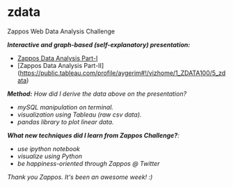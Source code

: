 # zdata
Zappos Web Data Analysis Challenge

<b><i>Interactive and graph-based (self-explanatory) presentation: </i></b>
* [Zappos Data Analysis Part-I](https://public.tableau.com/profile/aygerim#!/vizhome/ZData/visitandorders)
* [Zappos Data Analysis Part-II] (https://public.tableau.com/profile/aygerim#!/vizhome/1_ZDATA100/5_zdata)

<i><b>Method:</b> 
How did I derive the data above on the presentation?
* mySQL manipulation on terminal.
* visualization using Tableau (raw csv data).
* pandas library to plot linear data.

<i><b> What new techniques did I learn from Zappos Challenge?</i></b>:
* use ipython notebook
* visualize using Python
* be happiness-oriented through Zappos @ Twitter


Thank you Zappos. It's been an awesome week! :) 
